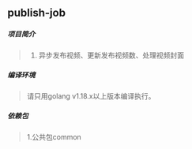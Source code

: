 ## publish-job

##### 项目简介
> 1. 异步发布视频、更新发布视频数、处理视频封面

##### 编译环境
> 请只用golang v1.18.x以上版本编译执行。

##### 依赖包
> 1.公共包common